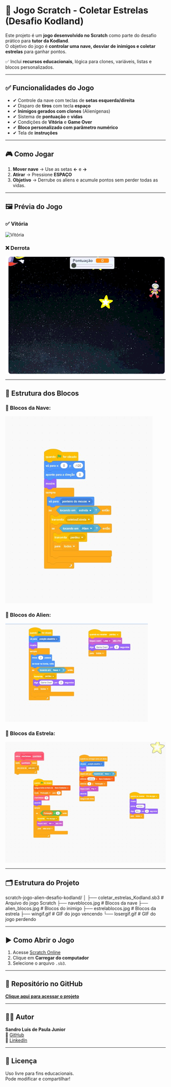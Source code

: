 # 🚀 Jogo Scratch - Coletar Estrelas (Desafio Kodland)

Este projeto é um **jogo desenvolvido no Scratch** como parte do desafio prático para **tutor da Kodland**.  
O objetivo do jogo é **controlar uma nave, desviar de inimigos e coletar estrelas** para ganhar pontos.

✅ Inclui **recursos educacionais**, lógica para clones, variáveis, listas e blocos personalizados.

---

## ✅ Funcionalidades do Jogo
- ✔ Controle da nave com teclas de **setas esquerda/direita**
- ✔ Disparo de **tiros** com tecla **espaço**
- ✔ **Inimigos gerados com clones** (Alienígenas)
- ✔ Sistema de **pontuação** e **vidas**
- ✔ Condições de **Vitória** e **Game Over**
- ✔ **Bloco personalizado com parâmetro numérico**
- ✔ Tela de **instruções**

---

## 🎮 Como Jogar
1. **Mover nave** → Use as setas **←** e **→**
2. **Atirar** → Pressione **ESPAÇO**
3. **Objetivo** → Derrube os aliens e acumule pontos sem perder todas as vidas.

---

## 🖼 Prévia do Jogo
### ✅ Vitória
![Vitória](wingif.gif)

### ❌ Derrota
![Derrota](losergif.gif)

---

## 🧩 Estrutura dos Blocos
### 🔹 Blocos da Nave:
![Nave](naveblocos.jpg)

### 🔹 Blocos do Alien:
![Alien](alien_blocos.jpg)

### 🔹 Blocos da Estrela:
![Estrela](estrelablocos.jpg)

---

## 🗂 Estrutura do Projeto

scratch-jogo-alien-desafio-kodland/
│
├── coletar_estrelas_Kodland.sb3 # Arquivo do jogo Scratch
├── naveblocos.jpg # Blocos da nave
├── alien_blocos.jpg # Blocos do inimigo
├── estrelablocos.jpg # Blocos da estrela
├── wingif.gif # GIF do jogo vencendo
└── losergif.gif # GIF do jogo perdendo


---

## ▶ Como Abrir o Jogo
1. Acesse [Scratch Online](https://scratch.mit.edu/projects/editor/)
2. Clique em **Carregar do computador**
3. Selecione o arquivo `.sb3`.

---

## 🔗 Repositório no GitHub
[**Clique aqui para acessar o projeto**](https://github.com/Cor4l92/scratch-jogo-alien-desafio-kodland)

---

## 👨‍💻 Autor
**Sandro Luis de Paula Junior**  
📌 [GitHub](https://github.com/Cor4l92)  
📌 [LinkedIn](https://linkedin.com/in/sandro-junior-084035164)

---

## 🏁 Licença
Uso livre para fins educacionais.  
Pode modificar e compartilhar!
